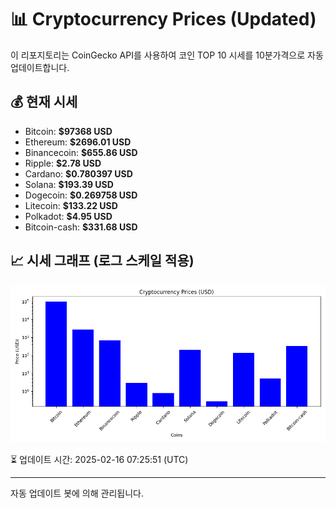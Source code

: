 
# 📊 Cryptocurrency Prices (Updated)

이 리포지토리는 CoinGecko API를 사용하여 코인 TOP 10 시세를 10분가격으로 자동 업데이트합니다.

## 💰 현재 시세
- Bitcoin: **$97368 USD**
- Ethereum: **$2696.01 USD**
- Binancecoin: **$655.86 USD**
- Ripple: **$2.78 USD**
- Cardano: **$0.780397 USD**
- Solana: **$193.39 USD**
- Dogecoin: **$0.269758 USD**
- Litecoin: **$133.22 USD**
- Polkadot: **$4.95 USD**
- Bitcoin-cash: **$331.68 USD**

## 📈 시세 그래프 (로그 스케일 적용)
![Crypto Prices](crypto_prices.png)

⏳ 업데이트 시간: 2025-02-16 07:25:51 (UTC)

---
자동 업데이트 봇에 의해 관리됩니다.
